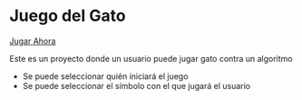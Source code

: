 # Juego del Gato
[Jugar Ahora](https://carlosgunter.github.io/Gato/)

Este es un proyecto donde un usuario puede jugar gato contra un algoritmo

- Se puede seleccionar quién iniciará el juego
- Se puede seleccionar el símbolo con el que jugará el usuario
